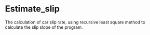 # Estimate_slip
The calculation of car slip rate, using recursive least square method to calculate the slip slope of the program.
